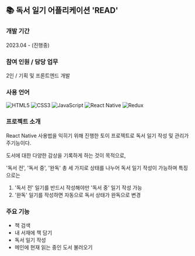 ## 📚 독서 일기 어플리케이션 'READ'

### 개발 기간
2023.04 - (진행중)

### 참여 인원 / 담당 업무
2인 / 기획 및 프론트엔드 개발


### 사용 언어
![HTML5](https://img.shields.io/badge/html5-%23E34F26.svg?style=for-the-badge&logo=html5&logoColor=white)
![CSS3](https://img.shields.io/badge/css3-%231572B6.svg?style=for-the-badge&logo=css3&logoColor=white)
![JavaScript](https://img.shields.io/badge/javascript-%23323330.svg?style=for-the-badge&logo=javascript&logoColor=%23F7DF1E)
![React Native](https://img.shields.io/badge/react_native-%2320232a.svg?style=for-the-badge&logo=react&logoColor=%2361DAFB)
![Redux](https://img.shields.io/badge/redux-%23593d88.svg?style=for-the-badge&logo=redux&logoColor=white)


### 프로젝트 소개
React Native 사용법을 익히기 위해 진행한 토이 프로젝트로 독서 일기 작성 및 관리가 주기능이다.

도서에 대한 다양한 감상을 기록하게 하는 것이 목적으로, 

'독서 전', '독서 중', '완독' 총 세 가지로 상태를 나누어 독서 일기 작성이 가능하며 특징으로는 
1. '독서 전' 일기를 반드시 작성해야만 '독서 중' 일기 작성 가능
2. '완독' 일기를 작성하면 자동으로 독서 상태가 완독으로 변경


### 주요 기능
- 책 검색
- 내 서재에 책 담기
- 독서 일기 작성
- 메인에 현재 읽는 중인 도서 불러오기
